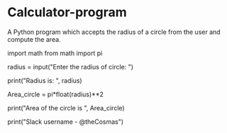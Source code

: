 # Calculator-program
A Python program which accepts the radius of a circle from the user and compute the area.

import math
from math import pi

radius = input("Enter the radius of circle: ")

print("Radius is: ", radius)

Area_circle = pi*float(radius)**2

print("Area of the circle is ", Area_circle)



print("Slack username - @theCosmas")
